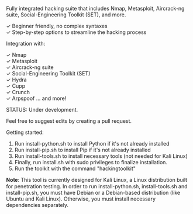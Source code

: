 Fully integrated hacking suite that includes Nmap, Metasploit, Aircrack-ng suite, Social-Engineering Toolkit (SET), and more.

✓ Beginner friendly, no complex syntaxes    
✓ Step-by-step options to streamline the hacking process        

Integration with: 

✓ Nmap     
✓ Metasploit      
✓ Aircrack-ng suite    
✓ Social-Engineering Toolkit (SET)      
✓ Hydra      
✓ Cupp     
✓ Crunch     
✓ Arpspoof ... and more!

STATUS: Under development. 

Feel free to suggest edits by creating a pull request.

Getting started:

1. Run install-python.sh to install Python if it's not already installed
2. Run install-pip.sh to install Pip if it's not already installed
3. Run install-tools.sh to install necessary tools (not needed for Kali Linux)
4. Finally, run install.sh with sudo privileges to finalize installation.
5. Run the toolkit with the command "hackingtoolkit"

𝐍𝐨𝐭𝐞: This tool is currently designed for Kali Linux, a Linux distribution built for penetration testing. In order to run install-python.sh, install-tools.sh and install-pip.sh, you must have Debian or a Debian-based distribution (like Ubuntu and Kali Linux). Otherwise, you must install necessary dependencies separately.
